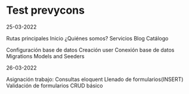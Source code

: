 # Test prevycons


25-03-2022

Rutas principales
Inicio
¿Quiénes somos?
Servicios
Blog
Catálogo

Configuración base de datos
Creación user
Conexión base de datos
Migrations
Models and Seeders

26-03-2022

Asignación trabajo:
Consultas eloquent
Llenado de formularios(INSERT)
Validación de formularios 
CRUD básico
